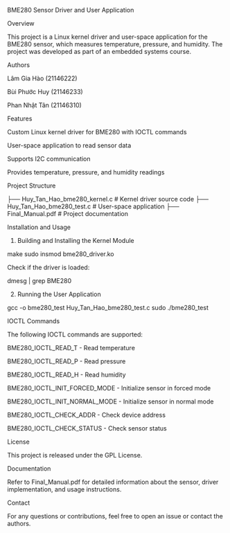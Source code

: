 BME280 Sensor Driver and User Application

Overview

This project is a Linux kernel driver and user-space application for the BME280 sensor, which measures temperature, pressure, and humidity. The project was developed as part of an embedded systems course.

Authors

Lâm Gia Hào (21146222)

Bùi Phước Huy (21146233)

Phan Nhật Tân (21146310)

Features

Custom Linux kernel driver for BME280 with IOCTL commands

User-space application to read sensor data

Supports I2C communication

Provides temperature, pressure, and humidity readings

Project Structure

├── Huy_Tan_Hao_bme280_kernel.c   # Kernel driver source code
├── Huy_Tan_Hao_bme280_test.c     # User-space application
├── Final_Manual.pdf              # Project documentation

Installation and Usage

1. Building and Installing the Kernel Module

make
sudo insmod bme280_driver.ko

Check if the driver is loaded:

dmesg | grep BME280

2. Running the User Application

gcc -o bme280_test Huy_Tan_Hao_bme280_test.c
sudo ./bme280_test

IOCTL Commands

The following IOCTL commands are supported:

BME280_IOCTL_READ_T - Read temperature

BME280_IOCTL_READ_P - Read pressure

BME280_IOCTL_READ_H - Read humidity

BME280_IOCTL_INIT_FORCED_MODE - Initialize sensor in forced mode

BME280_IOCTL_INIT_NORMAL_MODE - Initialize sensor in normal mode

BME280_IOCTL_CHECK_ADDR - Check device address

BME280_IOCTL_CHECK_STATUS - Check sensor status

License

This project is released under the GPL License.

Documentation

Refer to Final_Manual.pdf for detailed information about the sensor, driver implementation, and usage instructions.

Contact

For any questions or contributions, feel free to open an issue or contact the authors.
